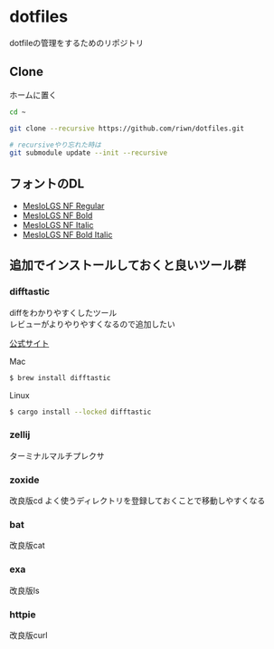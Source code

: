 # dotfiles
dotfileの管理をするためのリポジトリ

## Clone
ホームに置く
```sh
cd ~

git clone --recursive https://github.com/riwn/dotfiles.git

# recursiveやり忘れた時は
git submodule update --init --recursive
```

## フォントのDL

- [MesloLGS NF Regular](https://github.com/romkatv/powerlevel10k-media/raw/master/MesloLGS%20NF%20Regular.ttf)
- [MesloLGS NF Bold](https://github.com/romkatv/powerlevel10k-media/raw/master/MesloLGS%20NF%20Bold.ttf)
- [MesloLGS NF Italic](https://github.com/romkatv/powerlevel10k-media/raw/master/MesloLGS%20NF%20Italic.ttf)
- [MesloLGS NF Bold Italic](https://github.com/romkatv/powerlevel10k-media/raw/master/MesloLGS%20NF%20Bold%20Italic.ttf)

## 追加でインストールしておくと良いツール群

### difftastic

diffをわかりやすくしたツール  
レビューがよりやりやすくなるので追加したい  

[公式サイト](https://difftastic.wilfred.me.uk/)

Mac
```zsh
$ brew install difftastic
```

Linux
```zsh
$ cargo install --locked difftastic
```

### zellij

ターミナルマルチプレクサ

### zoxide

改良版cd
よく使うディレクトリを登録しておくことで移動しやすくなる

### bat

改良版cat

### exa

改良版ls

### httpie

改良版curl
